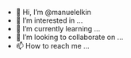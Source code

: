 - 👋 Hi, I’m @manuelelkin
- 👀 I’m interested in ...
- 🌱 I’m currently learning ...
- 💞️ I’m looking to collaborate on ...
- 📫 How to reach me ...

<!---
manuelelkin/manuelelkin is a ✨ special ✨ repository because its `README.md` (this file) appears on your GitHub profile.
You can click the Preview link to take a look at your changes.
--->
